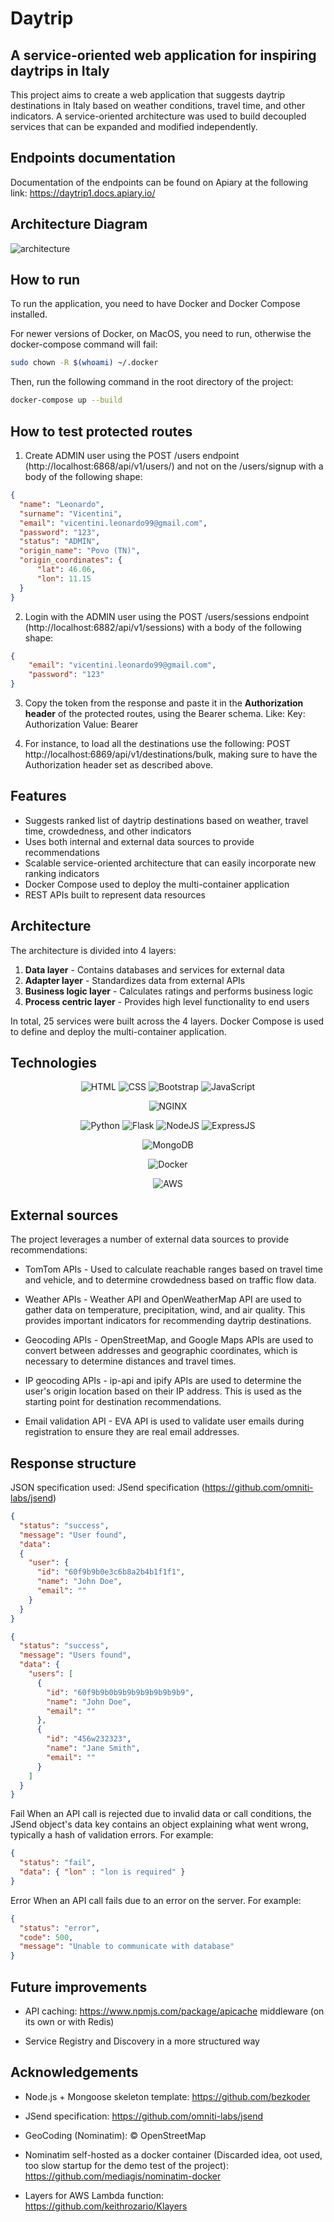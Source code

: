 # Daytrip
## A service-oriented web application for inspiring daytrips in Italy


This project aims to create a web application that suggests daytrip destinations in Italy based on weather conditions, travel time, and other indicators. A service-oriented architecture was used to build decoupled services that can be expanded and modified independently.

## Endpoints documentation

Documentation of the endpoints can be found on Apiary at the following link: https://daytrip1.docs.apiary.io/

## Architecture Diagram

<img src="chart/daytrip_400.png" alt="architecture"/>


## How to run

To run the application, you need to have Docker and Docker Compose installed. 

For newer versions of Docker, on MacOS, you need to run, otherwise the docker-compose command will fail:
```bash
sudo chown -R $(whoami) ~/.docker
```

 Then, run the following command in the root directory of the project:

```bash
docker-compose up --build
```

## How to test protected routes

1. Create ADMIN user using the POST /users endpoint (http://localhost:6868/api/v1/users/) and not on the /users/signup with a body of the following shape:
```json
{
  "name": "Leonardo",
  "surname": "Vicentini",
  "email": "vicentini.leonardo99@gmail.com",
  "password": "123",
  "status": "ADMIN",
  "origin_name": "Povo (TN)",
  "origin_coordinates": {
      "lat": 46.06,
      "lon": 11.15
  }
}
```

2. Login with the ADMIN user using the POST /users/sessions endpoint (http://localhost:6882/api/v1/sessions) with a body of the following shape:
```json
{
    "email": "vicentini.leonardo99@gmail.com",
    "password": "123"
}
```

3. Copy the token from the response and paste it in the **Authorization header** of the protected routes, using the Bearer schema. 
Like:
Key: Authorization
Value: Bearer <token>

4. For instance, to load all the destinations use the following: 
POST http://localhost:6869/api/v1/destinations/bulk, making sure to have the Authorization header set as described above.



## Features

+ Suggests ranked list of daytrip destinations based on weather, travel time, crowdedness, and other indicators
+ Uses both internal and external data sources to provide recommendations
+ Scalable service-oriented architecture that can easily incorporate new ranking indicators
+ Docker Compose used to deploy the multi-container application
+ REST APIs built to represent data resources


## Architecture

The architecture is divided into 4 layers:

1. **Data layer** - Contains databases and services for external data
2. **Adapter layer** - Standardizes data from external APIs
3. **Business logic layer** - Calculates ratings and performs business logic
4. **Process centric layer** - Provides high level functionality to end users

In total, 25 services were built across the 4 layers. Docker Compose is used to define and deploy the multi-container application.

## Technologies

<center>

![HTML](https://img.shields.io/badge/HTML5-E34F26?style=for-the-badge&logo=html5&logoColor=white) ![CSS](https://img.shields.io/badge/CSS3-1572B6?style=for-the-badge&logo=css3&logoColor=white) ![Bootstrap](https://img.shields.io/badge/Bootstrap-563D7C?style=for-the-badge&logo=bootstrap&logoColor=white) ![JavaScript](https://img.shields.io/badge/JavaScript-323330?style=for-the-badge&logo=javascript&logoColor=F7DF1E)

![NGINX](https://img.shields.io/badge/Nginx-009639?style=for-the-badge&logo=nginx&logoColor=white)

![Python](https://img.shields.io/badge/Python-FFD43B?style=for-the-badge&logo=python&logoColor=blue) ![Flask](https://img.shields.io/badge/Flask-000000?style=for-the-badge&logo=flask&logoColor=white)
![NodeJS](https://img.shields.io/badge/Node.js-339933?style=for-the-badge&logo=nodedotjs&logoColor=white) ![ExpressJS](https://img.shields.io/badge/Express.js-000000?style=for-the-badge&logo=express&logoColor=white)

![MongoDB](https://img.shields.io/badge/MongoDB-4EA94B?style=for-the-badge&logo=mongodb&logoColor=white)


![Docker](https://img.shields.io/badge/Docker-2CA5E0?style=for-the-badge&logo=docker&logoColor=white)

![AWS](https://img.shields.io/badge/Amazon_AWS-FF9900?style=for-the-badge&logo=amazonaws&logoColor=white)

</center>


## External sources

The project leverages a number of external data sources to provide recommendations:

+ TomTom APIs - Used to calculate reachable ranges based on travel time and vehicle, and to determine crowdedness based on traffic flow data. 

+ Weather APIs - Weather API and OpenWeatherMap API are used to gather data on temperature, precipitation, wind, and air quality. This provides important indicators for recommending daytrip destinations.

+ Geocoding APIs - OpenStreetMap, and Google Maps APIs are used to convert between addresses and geographic coordinates, which is necessary to determine distances and travel times.

+ IP geocoding APIs - ip-api and ipify APIs are used to determine the user's origin location based on their IP address. This is used as the starting point for destination recommendations.

+ Email validation API - EVA API is used to validate user emails during registration to ensure they are real email addresses.

## Response structure

JSON specification used: JSend specification (https://github.com/omniti-labs/jsend)

```json
{
  "status": "success",
  "message": "User found",
  "data": 
  {
    "user": {
      "id": "60f9b9b0e3c6b8a2b4b1f1f1",
      "name": "John Doe",
      "email": "" 
    }
  }
}
```
  
```json
{
  "status": "success",
  "message": "Users found",
  "data": {
    "users": [
      {
        "id": "60f9b9b0b9b9b9b9b9b9b9b9",
        "name": "John Doe",
        "email": ""
      },
      {
        "id": "456w232323",
        "name": "Jane Smith",
        "email": ""
      }
    ]
  }
}

```
Fail
When an API call is rejected due to invalid data or call conditions, the JSend object's data key contains an object explaining what went wrong, typically a hash of validation errors. For example:

```json
{
  "status": "fail",
  "data": { "lon" : "lon is required" }
}
```

Error
When an API call fails due to an error on the server. For example:

```json
{
  "status": "error",
  "code": 500,
  "message": "Unable to communicate with database"
}
```

## Future improvements

+ API caching: https://www.npmjs.com/package/apicache middleware (on its own or with Redis)

+ Service Registry and Discovery in a more structured way


## Acknowledgements

+ Node.js + Mongoose skeleton template: https://github.com/bezkoder

+ JSend specification: https://github.com/omniti-labs/jsend

+ GeoCoding (Nominatim): © OpenStreetMap

+ Nominatim self-hosted as a docker container (Discarded idea, oot used, too slow startup for the demo test of the project): https://github.com/mediagis/nominatim-docker

+ Layers for AWS Lambda function: https://github.com/keithrozario/Klayers
